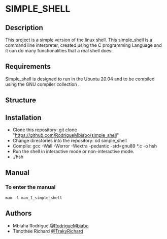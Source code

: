 # SIMPLE_SHELL

## Description
This project is a simple version of the linux shell. This simple_shell is a command line interpreter, created using the C programming Language and it can do many functionalities that a real shell does.

## Requirements

Simple_shell is designed to run in the Ubuntu 20.04 and to be compiled using the GNU compiler collection .

## Structure


## Installation

* Clone this repository: git clone "https://github.com/RodrigueMbiabo/simple_shell"
* Change directories into the repository: cd simple_shell
* Compile: gcc -Wall -Werror -Wextra -pedantic -std=gnu89 *.c -o hsh
* Run the shell in interactive mode or non-interactive mode.
* ./hsh

## Manual 

### To enter the manual 
```
man -l man_1_simple_shell
```

## Authors

* Mbiaha Rodrigue [@RodrigueMbiabo](https://github.com/RodrigueMbiabo)
* Timothée Richard [@TrakyRichard](https://github.com/TrakyRichard)
```